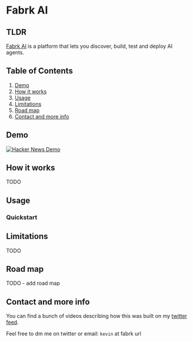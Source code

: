 
# Fabrk AI

## TLDR

[Fabrk AI](https://www.fabrk.ai/) is a platform that lets you discover, build, test and deploy AI agents. 


## Table of Contents

1. [Demo](#demo)
1. [How it works](#how-it-works)
1. [Usage](#usage)
1. [Limitations](#limitations)
1. [Road map](#road-map)
1. [Contact and more info](#contact-and-more-info)

## Demo

[![Hacker News Demo](https://img.youtube.com/vi/vpYqR8Qq8UI/0.jpg)](https://www.youtube.com/watch?v=vpYqR8Qq8UI)


## How it works

TODO

## Usage

### Quickstart




## Limitations

TODO 

## Road map

TODO - add road map

## Contact and more info

You can find a bunch of videos describing how this was built on my [twitter feed](https://twitter.com/KevinGrassi).

Feel free to dm me on twitter or email: `kevin` at fabrk url

